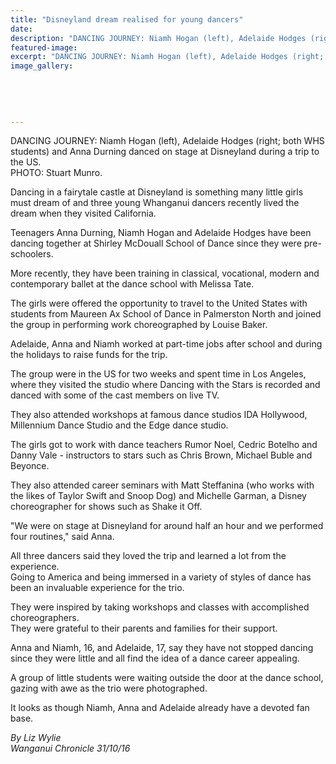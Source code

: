 ```yaml
---
title: "Disneyland dream realised for young dancers"
date: 
description: "DANCING JOURNEY: Niamh Hogan (left), Adelaide Hodges (right; both WHS students) and Anna Durning danced on stage at Disneyland during a trip to the US."
featured-image: 
excerpt: "DANCING JOURNEY: Niamh Hogan (left), Adelaide Hodges (right; both WHS students) and Anna Durning danced on stage at Disneyland during a trip to the US."
image_gallery:
	
	
	
	
	
---
```


<p>DANCING JOURNEY: Niamh Hogan (left), Adelaide Hodges (right; both WHS students) and Anna Durning danced on stage at Disneyland during a trip to the US.&nbsp;<br />PHOTO: Stuart Munro.&nbsp;</p>
<p>Dancing in a fairytale castle at Disneyland is something many little girls must dream of and three young Whanganui dancers recently lived the dream when they visited California.</p>
<p>Teenagers Anna Durning, Niamh Hogan and Adelaide Hodges have been dancing together at Shirley McDouall School of Dance since they were pre-schoolers.</p>
<p>More recently, they have been training in classical, vocational, modern and contemporary ballet at the dance school with Melissa Tate.</p>
<p>The girls were offered the opportunity to travel to the United States with students from Maureen Ax School of Dance in Palmerston North and joined the group in performing work choreographed by Louise Baker.</p>
<p>Adelaide, Anna and Niamh worked at part-time jobs after school and during the holidays to raise funds for the trip.</p>
<p>The group were in the US for two weeks and spent time in Los Angeles, where they visited the studio where Dancing with the Stars is recorded and danced with some of the cast members on live TV.</p>
<p>They also attended workshops at famous dance studios IDA Hollywood, Millennium Dance Studio and the Edge dance studio.</p>
<p>The girls got to work with dance teachers Rumor Noel, Cedric Botelho and Danny Vale - instructors to stars such as Chris Brown, Michael Buble and Beyonce.</p>
<p>They also attended career seminars with Matt Steffanina (who works with the likes of Taylor Swift and Snoop Dog) and Michelle Garman, a Disney choreographer for shows such as Shake it Off.&nbsp;</p>
<p>"We were on stage at Disneyland for around half an hour and we performed four routines," said Anna.</p>
<p>All three dancers said they loved the trip and learned a lot from the experience.<br />Going to America and being immersed in a variety of styles of dance has been an invaluable experience for the trio.</p>
<p>They were inspired by taking workshops and classes with accomplished choreographers.<br />They were grateful to their parents and families for their support.</p>
<p>Anna and Niamh, 16, and Adelaide, 17, say they have not stopped dancing since they were little and all find the idea of a dance career appealing.</p>
<p>A group of little students were waiting outside the door at the dance school, gazing with awe as the trio were photographed.</p>
<p>It looks as though Niamh, Anna and Adelaide already have a devoted fan base.</p>
<p><em>By Liz Wylie</em><br /><em>Wanganui Chronicle 31/10/16&nbsp;</em></p>

